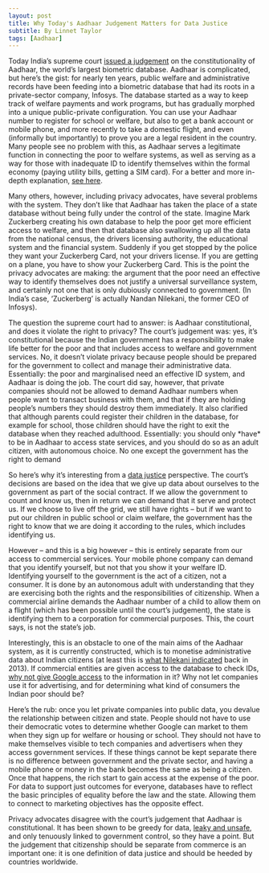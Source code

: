 ```yaml
---
layout: post
title: Why Today's Aadhaar Judgement Matters for Data Justice
subtitle: By Linnet Taylor
tags: [Aadhaar]
---
```


<p>Today India’s supreme court <a href="https://twitter.com/prasanna_s/status/1044815764279169025">issued a judgement</a> on the constitutionality of Aadhaar, the world’s largest biometric database. Aadhaar is complicated, but here’s the gist: for nearly ten years, public welfare and administrative records have been feeding into a biometric database that had its roots in a private-sector company, Infosys. The database started as a way to keep track of welfare payments and work programs, but has gradually morphed into a unique public-private configuration. You can use your Aadhaar number to register for school or welfare, but also to get a bank account or mobile phone, and more recently to take a domestic flight, and even (informally but importantly) to prove you are a legal resident in the country. Many people see no problem with this, as Aadhaar serves a legitimate function in connecting the poor to welfare systems, as well as serving as a way for those with inadequate ID to identify themselves within the formal economy (paying utility bills, getting a SIM card). For a better and more in-depth explanation, <a href="https://scroll.in/article/893285/scroll-explainer-what-is-the-aadhaar-case-and-what-is-at-stake-for-indians">see here</a>.</p>
<p>Many others, however, including privacy advocates, have several problems with the system. They don’t like that Aadhaar has taken the place of a state database without being fully under the control of the state. Imagine Mark Zuckerberg creating his own database to help the poor get more efficient access to welfare, and then that database also swallowing up all the data from the national census, the drivers licensing authority, the educational system and the financial system.  Suddenly if you get stopped by the police they want your Zuckerberg Card, not your drivers license. If you are getting on a plane, you have to show your Zuckerberg Card. This is the point the privacy advocates are making: the argument that the poor need an effective way to identify themselves does not justify a universal surveillance system, and certainly not one that is only dubiously connected to government. (In India’s case, ‘Zuckerberg’ is actually Nandan Nilekani, the former CEO of Infosys).</p>
<p>The question the supreme court had to answer: is Aadhaar constitutional, and does it violate the right to privacy? The court’s judgement was: yes, it’s constitutional because the Indian government has a responsibility to make life better for the poor and that includes access to welfare and government services. No, it doesn’t violate privacy because people should be prepared for the government to collect and manage their administrative data. Essentially: the poor and marginalised need an effective ID system, and Aadhaar is doing the job. The court did say, however, that private companies should not be allowed to demand Aadhaar numbers when people want to transact business with them, and that if they are holding people’s numbers they should destroy them immediately. It also clarified that although parents could register their children in the database, for example for school, those children should have the right to exit the database when they reached adulthood. Essentially: you should only *have* to be in Aadhaar to access state services, and you should do so as an adult citizen, with autonomous choice. No one except the government has the right to demand</p>
<p>So here’s why it’s interesting from a <a href="https://linnettaylor.wordpress.com/2017/09/06/my-new-project-data-justice/">data justice</a> perspective. The court’s decisions are based on the idea that we give up data about ourselves to the government as part of the social contract. If we allow the government to count and know us, then in return we can demand that it serve and protect us. If we choose to live off the grid, we still have rights – but if we want to put our children in public school or claim welfare, the government has the right to know that we are doing it according to the rules, which includes identifying us.</p>
<p>However – and this is a big however – this is entirely separate from our access to commercial services. Your mobile phone company can demand that you identify yourself, but not that you show it your welfare ID. Identifying yourself to the government is the act of a citizen, not a consumer. It is done by an autonomous adult with understanding that they are exercising both the rights and the responsibilities of citizenship. When a commercial airline demands the Aadhaar number of a child to allow them on a flight (which has been possible until the court’s judgement), the state is identifying them to a corporation for commercial purposes. This, the court says, is not the state’s job.</p>
<p>Interestingly, this is an obstacle to one of the main aims of the Aadhaar system, as it is currently constructed, which is to monetise administrative data about Indian citizens (at least this is <a href="http://www.cgdev.org/sites/default/files/nandan-nilekani-sabot-lecture-transcript-technology-leapfrog-development.pdf.">what Nilekani indicated</a> back in 2013). If commercial entities are given access to the database to check IDs, <a href="http://economictimes.indiatimes.com/opinion/interviews/google-in-talks-with-government-to-partner-for-aadhaar-upi-caesar-sengupta-vice-president-next-billion-users-at-google/articleshow/54556320.cms">why not give Google access</a> to the information in it? Why not let companies use it for advertising, and for determining what kind of consumers the Indian poor should be?</p>
<p>Here’s the rub: once you let private companies into public data, you devalue the relationship between citizen and state. People should not have to use their democratic votes to determine whether Google can market to them when they sign up for welfare or housing or school. They should not have to make themselves visible to tech companies and advertisers when they access government services. If these things cannot be kept separate there is no difference between government and the private sector, and having a mobile phone or money in the bank becomes the same as being a citizen. Once that happens, the rich start to gain access at the expense of the poor. For data to support just outcomes for everyone, databases have to reflect the basic principles of equality before the law and the state. Allowing them to connect to marketing objectives has the opposite effect.</p>
<p>Privacy advocates disagree with the court’s judgement that Aadhaar is constitutional. It has been shown to be greedy for data, <a href="https://www.hindustantimes.com/india-news/from-data-security-to-use-of-biometrics-here-s-everything-you-need-to-know-about-the-aadhaar-case/story-ByL4tkRufS3qM13Hf4SGIM.html">leaky and unsafe</a>, and only tenuously linked to government control, so they have a point. But the judgement that citizenship should be separate from commerce is an important one: it is one definition of data justice and should be heeded by countries worldwide.</p>
